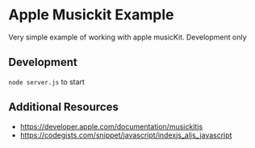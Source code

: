 # Apple Musickit Example

Very simple example of working with apple musicKit. Development only


## Development

`node server.js` to start

## Additional Resources 
 - https://developer.apple.com/documentation/musickitjs
 - https://codegists.com/snippet/javascript/indexjs_aljs_javascript
